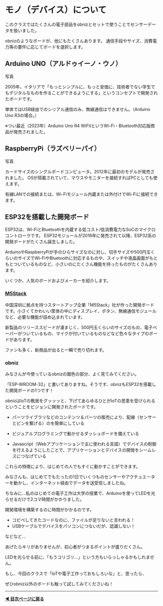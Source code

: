 # モノ（デバイス）について

このクラスではたくさんの電子部品をobnizとセットで使うことでセンサーデータを扱いました。

obnizのようなボードが、他にもたくさんあります。
通信手段やサイズ、消費電力等の要件に応じてボードを選択します。


## Arduino UNO（アルドゥイーノ・ウノ）

写真

2005年、イタリアで「もっとシンプルに、もっと安価に、技術者でない学生でもデジタルなものを作ることができるようにする」というコンセプトで開発されたボードです。


単体ではUSB経由でのシリアル通信のみ、無線通信はできません。（Arduino Uno R3の場合。）

※つい最近（2023年）Arduino Uno R4 WiFitというWi-Fi・Bluetooth対応版商品が発売されました。



## RaspberryPi（ラズベリーパイ）

写真

カードサイズのシングルボードコンピュータ。2012年に最初のモデルが発売されました。
OSが搭載されていて、マウスやモニターを接続すればPCとしても使えます。

有線LANでの接続または、Wi-Fiモジュール内蔵または外付けでWi-Fiに接続できます。



## ESP32を搭載した開発ボード
ESP32は、Wi-FiとBluetoothを内蔵する低コスト/低消費電力なSoCのマイクロコントローラです。
ESP32モジュールが2016年に発売されて以降、ESP32系の開発ボードがたくさん誕生しました。


ArduinoやRaspberryPiが手のひらサイズなのに対し、切手サイズや500円玉くらいのサイズでWi-FiやBluetoothに対応するものや、スイッチや液晶画面がもともとついているものなど、小さいのにたくさん機能を持ったものがたくさんあります。


いくつか、人気のボードおよびメーカーを紹介します。

### [M5Stack](https://shop.m5stack.com/collections/m5-controllers)

中国深圳に拠点を持つスタートアップ企業「M5Stack」社が作った開発ボードです。小さくてかわいい筐体の中にディスプレイ、ボタン、無線通信モジュールなど、必要な機能が詰め込まれています。

新製品のリリーススピードが凄まじく、500円玉くらいのサイズのもの、電子ペーパーがついているもの、マイクが付いているものなどなど色々なタイプのボードがあります。

ファンも多く、新商品が出ると一瞬で売り切れます。



### obniz

みなさんが今使っているobnizの銀色の部分、よく見てみてください。

「ESP-WROOM-32」と書いてありますね。そうです、obnizもESP32を搭載した開発ボードの1つです！


obnizはIoTの敷居をグッッッと、下げてあらゆるひとがIoTの恩恵を受けられるということをビジョンに開発されたボードです。


- パーツライブラリなどのコンテンツ＆パーツの販売により、配線（センサーとピンを繋げる）のを簡単にしている

- ビジュアルプログラミングで動かせるダッシュボードを備えている

- Javascript（Webアプリケーションで主に使われる言語）でデバイスの制御を行えるようにしたことで、アプリケーションとデバイスの開発をシームレスにつなげている


これらの特徴により、はじめての人でもすぐに動かすことができます。


みなさんも、はじめてでもたったの1日でいくつものセンサーやアクチュエーターを動かし、インターネット経由でデータを送受信しましたね。




ちなみに...私のはじめての電子工作は大学の授業で、Arduinoを使ってLEDを光らせるだけで2コマ時間がかかりました。


開発環境を構築するのに時間がかかるのです。

- コピペしてきたコードなのに、ファイルが足りないと言われる！
- USBケーブルでデバイスをパソコンにつないだが、認識しない！


などなど...

あげたらキリがありませんが、初心者がつまるポイントが盛りだくさん。



LEDを光らせる前に、「もうコリゴリ...」という方もいらっしゃるかもしれません。





もし、今回のクラスで「IoTや電子工作っておもしろいな」と、思ったら、

ぜひobniz以外のボードも触って試してみてくださいね！


---

**[◀ 目次ページに戻る](./readme.md)**